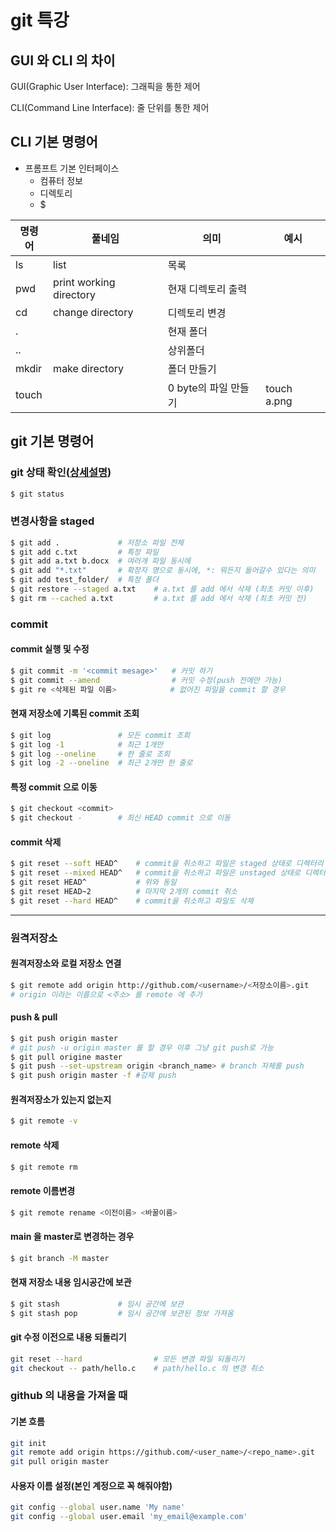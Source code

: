 # git 특강

## GUI 와 CLI 의 차이

GUI(Graphic User Interface): 그래픽을 통한 제어

CLI(Command Line Interface): 줄 단위를 통한 제어

## CLI 기본 명령어

- 프롬프트 기본 인터페이스
  - 컴퓨터 정보
  - 디렉토리
  - $

| 명령어 | 풀네임                  | 의미                 | 예시        |
| ------ | ----------------------- | -------------------- | ----------- |
| ls     | list                    | 목록                 |             |
| pwd    | print working directory | 현재 디렉토리 출력   |             |
| cd     | change directory        | 디렉토리 변경        |             |
| .      |                         | 현재 폴더            |             |
| ..     |                         | 상위폴더             |             |
| mkdir  | make directory          | 폴더 만들기          |             |
| touch  |                         | 0 byte의 파일 만들기 | touch a.png |

## git 기본 명령어

### git 상태 확인([상세설명](status.md))

```bash
$ git status
```

### 변경사항을 staged

```bash
$ git add . 			# 저장소 파일 전체
$ git add c.txt 		# 특정 파일 
$ git add a.txt b.docx  # 여러개 파일 동시에
$ git add "*.txt" 		# 확장자 명으로 동시에, *: 뭐든지 들어갈수 있다는 의미
$ git add test_folder/	# 특정 폴더
$ git restore --staged a.txt 	# a.txt 를 add 에서 삭제 (최초 커밋 이후)
$ git rm --cached a.txt 		# a.txt 를 add 에서 삭제 (최초 커밋 전)
```

### commit

#### commit 실행 및 수정

```bash
$ git commit -m '<commit mesage>'	# 커밋 하기
$ git commit --amend				# 커밋 수정(push 전에만 가능)
$ git re <삭제된 파일 이름>            # 없어진 파일을 commit 할 경우
```

#### 현재 저장소에 기록된 commit 조회

```bash
$ git log				# 모든 commit 조회
$ git log -1 			# 최근 1개만
$ git log --oneline		# 한 줄로 조회
$ git log -2 --oneline	# 최근 2개만 한 줄로
```

#### 특정 commit 으로 이동

```bash
$ git checkout <commit>
$ git checkout -		# 최신 HEAD commit 으로 이동
```

#### commit 삭제

```bash
$ git reset --soft HEAD^	# commit을 취소하고 파일은 staged 상태로 디렉터리 보존
$ git reset --mixed HEAD^	# commit을 취소하고 파일은 unstaged 상태로 디렉터리 보존(기본)
$ git reset HEAD^			# 위와 동일
$ git reset HEAD~2			# 마지막 2개의 commit 취소
$ git reset --hard HEAD^	# commit을 취소하고 파일도 삭제
```

---

### 원격저장소

#### 원격저장소와 로컬 저장소 연결

```bash
$ git remote add origin http://github.com/<username>/<저장소이름>.git
# origin 이라는 이름으로 <주소> 를 remote 에 추가
```

#### push & pull

```bash
$ git push origin master
# git push -u origin master 를 할 경우 이후 그냥 git push로 가능
$ git pull origine master
$ git push --set-upstream origin <branch_name> # branch 자체를 push
$ git push origin master -f #강제 push
```

#### 원격저장소가 있는지 없는지

```bash
$ git remote -v
```

#### remote 삭제

```bash
$ git remote rm
```

#### remote 이름변경

```bash
$ git remote rename <이전이름> <바꿀이름>
```



#### main 을 master로 변경하는 경우

```bash
$ git branch -M master
```

#### 현재 저장소 내용 임시공간에 보관

```bash
$ git stash				# 임시 공간에 보관
$ git stash pop			# 임시 공간에 보관된 정보 가져옴
```

#### git 수정 이전으로 내용 되돌리기

```bash
git reset --hard				# 모든 변경 파일 되돌리기
git checkout -- path/hello.c	# path/hello.c 의 변경 취소
```

### github 의 내용을 가져올 때

#### 기본 흐름

```bash
git init
git remote add origin https://github.com/<user_name>/<repo_name>.git
git pull origin master
```

#### 사용자 이름 설정(본인 계정으로 꼭 해줘야함)

```bash
git config --global user.name 'My name'
git config --global user.email 'my_email@example.com' 
```







